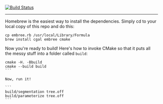 [![Build Status](https://travis-ci.org/prideout/aobaker.svg?branch=master)](https://travis-ci.org/prideout/aobaker)

---

Homebrew is the easiest way to install the dependencies.  Simply cd to your local copy of this repo and do this:

```
cp embree.rb /usr/local/Library/Formula
brew install cgal embree cmake
```

Now you're ready to build!  Here's how to invoke CMake so that it puts all the messy stuff into a folder called `build`:
````
cmake -H. -Bbuild
cmake --build build
```

Now, run it!

```
build/segmentation tree.off
build/parameterize tree.off
```
